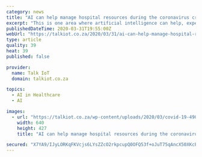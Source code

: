 ```yaml
---
category: news
title: "AI can help manage hospital resources during the coronavirus crisis"
excerpt: "This is one area where artificial intelligence can help, experts at Jvion believe ... “Which patient could do well at home, and which patient is likely to not survive no matter what therapy is offered is one of the more difficult clinical challenges. AI can definitely help in this space.” Jvion’s AI will help identify uninfected ..."
publishedDateTime: 2020-03-31T19:55:00Z
webUrl: "https://talkiot.co.za/2020/03/31/ai-can-help-manage-hospital-resources-during-the-coronavirus-crisis/"
type: article
quality: 39
heat: 39
published: false

provider:
  name: Talk IoT
  domain: talkiot.co.za

topics:
  - AI in Healthcare
  - AI

images:
  - url: "https://talkiot.co.za/wp-content/uploads/2020/03/covid-19-4908692_640.jpg"
    width: 640
    height: 427
    title: "AI can help manage hospital resources during the coronavirus crisis"

secured: "X7YA9/IJyLORKqFKVcjs6LYsZZcO2rkpcupQ0OFQ53f+oJuT75qAncX50XKcPGW7vYcrFTorn5MXFx72wn1gS13E/JcdBLPQH6CaN+r9kPYtzOqm2LGNHzozKsAcUZW/Bi21V4KyR3pkxUy6PwFMHItSWQOvb5BZjjYtQH1qslvHQBVGe0h8PkMBmXd84pXzKSQcUmbrhxxH8q1OcgMzYm2dFDXTJfms+no6ZGOWGWmuzDF7Ec+toW+xadLzR/uTm/5hlcehlQSCuQ4yFYHncj14WKxfPppRjtwRpWsG8FFyYkSmI/kW+IDjCZ95Oyhe;469Qz6V0D9PCuNJOr7+2sA=="
---
```


